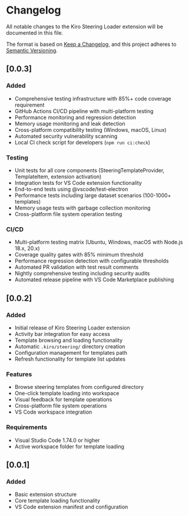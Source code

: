 # Changelog

All notable changes to the Kiro Steering Loader extension will be documented in this file.

The format is based on [Keep a Changelog](https://keepachangelog.com/en/1.0.0/),
and this project adheres to [Semantic Versioning](https://semver.org/spec/v2.0.0.html).

## [0.0.3]

### Added
- Comprehensive testing infrastructure with 85%+ code coverage requirement
- GitHub Actions CI/CD pipeline with multi-platform testing
- Performance monitoring and regression detection
- Memory usage monitoring and leak detection
- Cross-platform compatibility testing (Windows, macOS, Linux)
- Automated security vulnerability scanning
- Local CI check script for developers (`npm run ci:check`)

### Testing
- Unit tests for all core components (SteeringTemplateProvider, TemplateItem, extension activation)
- Integration tests for VS Code extension functionality
- End-to-end tests using @vscode/test-electron
- Performance tests including large dataset scenarios (100-1000+ templates)
- Memory usage tests with garbage collection monitoring
- Cross-platform file system operation testing

### CI/CD
- Multi-platform testing matrix (Ubuntu, Windows, macOS with Node.js 18.x, 20.x)
- Coverage quality gates with 85% minimum threshold
- Performance regression detection with configurable thresholds
- Automated PR validation with test result comments
- Nightly comprehensive testing including security audits
- Automated release pipeline with VS Code Marketplace publishing

## [0.0.2]

### Added
- Initial release of Kiro Steering Loader extension
- Activity bar integration for easy access
- Template browsing and loading functionality
- Automatic `.kiro/steering/` directory creation
- Configuration management for templates path
- Refresh functionality for template list updates

### Features
- Browse steering templates from configured directory
- One-click template loading into workspace
- Visual feedback for template operations
- Cross-platform file system operations
- VS Code workspace integration

### Requirements
- Visual Studio Code 1.74.0 or higher
- Active workspace folder for template loading

## [0.0.1]

### Added
- Basic extension structure
- Core template loading functionality
- VS Code extension manifest and configuration